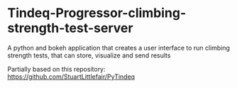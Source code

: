 # Tindeq-Progressor-climbing-strength-test-server
A python and bokeh application that creates a user interface to run climbing strength tests, that can store, visualize and send results 

Partially based on this repository: https://github.com/StuartLittlefair/PyTindeq
